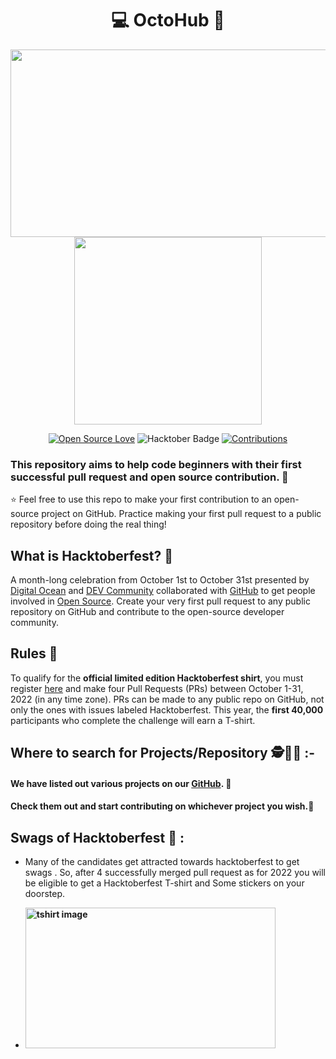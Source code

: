 <div align="center"> <h1>&#128187; OctoHub  &#127873;</h1> </div>
<p align="center">

<p align="middle">
  <img src="https://user-images.githubusercontent.com/70385488/192114009-0830321a-d227-4a4d-8411-6c03b54d7ce6.png" width="600" height="300" />
  <img src="https://avatars.githubusercontent.com/u/70839355?s=200&v=4" width="300" /> 
</p>

<div align="center">

[![Open Source Love](https://firstcontributions.github.io/open-source-badges/badges/open-source-v1/open-source.svg)](https://github.com/kishanrajput23/Hacktoberfest-2022)
<img src="https://img.shields.io/badge/HacktoberFest-2022-blueviolet" alt="Hacktober Badge"/>
<a href="https://github.com/Hacktoberfest-2022/tree/main/contributors" ><img src="https://img.shields.io/badge/Contributions-welcome-green.svg?style=flat&logo=github" alt="Contributions" /></a>
</div>

### This repository aims to help code beginners with their first successful pull request and open source contribution. &#129395;

&#11088; Feel free to use this repo to make your first contribution to an open-source project on GitHub. Practice making your first pull request to a public repository before doing the real thing!

## What is Hacktoberfest? &#129300;
A month-long celebration from October 1st to October 31st presented by [Digital Ocean](https://hacktoberfest.digitalocean.com/) and [DEV Community](https://dev.to/) collaborated with [GitHub](https://github.com/blog/2433-celebrate-open-source-this-october-with-hacktoberfest) to get people involved in [Open Source](https://github.com/open-source). Create your very first pull request to any public repository on GitHub and contribute to the open-source developer community.


## Rules &#129534;

To qualify for the __official limited edition Hacktoberfest shirt__, you must register [here](https://hacktoberfest.digitalocean.com/) and make four Pull Requests (PRs) between October 1-31, 2022 (in any time zone). PRs can be made to any public repo on GitHub, not only the ones with issues labeled Hacktoberfest. This year, the __first 40,000__ participants who complete the challenge will earn a T-shirt.

## Where to search for Projects/Repository &#128373;&#65039;&#128373;&#65039;&#8205;&#9792;&#65039; :-


#### We have listed out various projects on our [GitHub](https://github.com/CareerDevelopmentHub/). &#127881;<br> 

#### Check them out and start contributing on whichever project you wish.&#128640;

## Swags of Hacktoberfest &#128085; :

- Many of the candidates get attracted towards hacktoberfest to get swags . So, after 4 successfully merged pull request as for 2022 you will be eligible to get a Hacktoberfest T-shirt and Some stickers on your doorstep.
 
     <li><B><p><img src="https://res.cloudinary.com/practicaldev/image/fetch/s--G4XFsh9I--/c_limit%2Cf_auto%2Cfl_progressive%2Cq_auto%2Cw_880/https://cdn.hashnode.com/res/hashnode/image/upload/v1634576605236/NjGiFCFGr.jpeg" width="400" height="225" style="width: 400px; height: 225px;" alt="tshirt image"></a></p>
</b></li>
